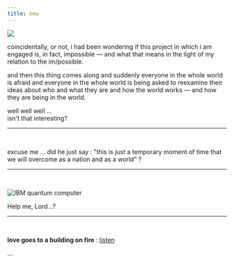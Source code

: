 ```yaml
---
title: now
---
```


![](http://johannesk.com.s3.amazonaws.com/2020/img/dit-verandert.jpg)

coincidentally, or not, i had been wondering if this project in which i am engaged is, in fact, impossible — and what that means in the light of my relation to the im/possible.

and then this thing comes along and suddenly everyone in the whole world is afraid and everyone in the whole world is being asked to reexamine their ideas about who and what they are and how the world works — and how they are being in the world.

well well well ...  
isn't that interesting?

----------------------

<p>&nbsp;</p>

excuse me ... did he just say : "this is just a temporary moment of time that we will overcome as a nation and as a world” ?

----------------------

<p>&nbsp;</p>

![IBM quantum computer](http://johannesk.com/2020/img/future-god.jpg)

Help me, Lord...?

----------------------

<p>&nbsp;</p>

**love goes to a building on fire** : [listen](http://pc.cd/gj3rtalK)

... 

